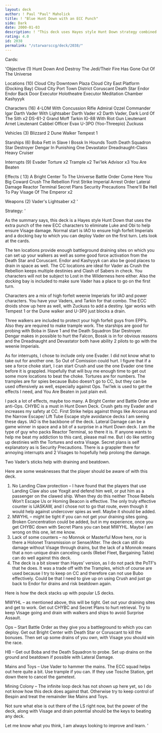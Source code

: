 ```yaml
---
layout: deck
author: ! Paul "Paul" Maholick
title: ! "Blue Hunt Down with an ECC Punch"
side: Dark
date: 2000-01-03
description: ! "This deck uses Hayes style Hunt Down strategy combined with the added firepower of ECC."
rating: 4.0
id: 2038
permalink: "/starwarsccg/deck/2038/"
---
```

Cards: 

'Objective (1)
Hunt Down And Destroy The Jedi/Their Fire Has Gone Out Of The Universe

Locations (10)
Cloud City Downtown Plaza
Cloud City East Platform (Docking Bay)
Cloud City Port Town District
Coruscant
Death Star
Endor
Endor Back Door
Executor Holotheatre
Executor Meditation Chamber
Kashyyyk

Characters (16)
4-LOM With Concussion Rifle
Admiral Ozzel
Commander Igar
Darth Vader With Lightsaber
Darth Vader  x2
Darth Vader, Dark Lord Of The Sith  x2
DS-61-2
Grand Moff Tarkin
IG-88 With Riot Gun
Lieutenant Arnet
Lieutenant Cabbel
Officer Evax
U-3PO (Yoo-Threepio)
Zuckuss

Vehicles (3)
Blizzard 2
Dune Walker
Tempest 1

Starships (6)
Boba Fett in Slave I
Bossk In Hounds Tooth
Death Squadron Star Destroyer
Dengar In Punishing One
Devastator
Dreadnaught-Class Heavy Cruiser

Interrupts (9)
Evader
Torture  x2
Trample  x2
Twi'lek Advisor  x3
You Are Beaten

Effects ( 13)
A Bright Center To The Universe
Battle Order
Come Here You Big Coward
Crush The Rebellion
First Strike
Imperial Arrest Order
Lateral Damage
Reactor Terminal
Secret Plans
Security Precautions
There'll Be Hell To Pay
Visage Of The Emperor  x2

Weapons (2)
Vader's Lightsaber  x2
'

Strategy: '

As the summary says, this deck is a Hayes style Hunt Down that uses the extra punch of the new ECC characters to eliminate Luke and Obi to help ensure Visage damage.  Normal start is IAO to ensure high forfeit Imperials and a docking bay to which you can deploy Vader on the first turn.  Lets look at the cards.

The ten locations provide enough battleground draining sites on which you can set up your walkers as well as some good force activation from the Death Star and Coruscant.  Endor and Kashyyyk can also be good places to drain in space as well.  The CC locations are ideal for Vader as Crush the Rebellion keeps multiple destinies and Clash of Sabers in check.  You characters will not be subject to Lost in the Wilderness here either.  Also the docking bay is included to make sure Vader has a place to go on the first turn.

Characters are a mix of high forfeit weenie Imperials for IAO and power characters.  You have your Vaders, and	Tarkin for that combo.	The ECC droids show up here as well, with Zuckuss to add a destiny.  Igar works with Tempest 1 or the Dune walker and U-3P0 just blocks a drain.

Three walkers are included to protect your high forfeit guys from EPP&#8217;s.  Also they are required to make trample work.  The starships are good for probing with Boba in Slave 1 and the Death Squadron Star Destroyer.  Dengar makes in possible to hurt the Falcon, Bossk is in for obvious reasons and the Dreadnaught and Devastator both have ability 2 pilots to go with the weenie Imperials.

As for interrupts, I chose to include only one Evader.	I did not know what to take out for another one.  So Out of Comission could hurt.  I figure that if a see a force choke start, I can start Crush and use the one Evader one time before it is grappled.  Hopefully that will buy me enough time to get out some more locations to beat the choke.  Tortures are for numbers.  The tramples are for spies because Bubo doesn&#8217;t go to CC, but they can be used offensively as well, especially against Ops.  Twi&#8217;lek is used to get the effects I need, and You Are Beaten in just plain evil.

I pack a lot of effects, maybe too many.  A Bright Center and Battle Order are anti-Ops.  CHYBC is a must in Hunt Down Deck.  Crush gets my Evader and increases my safety at CC.  First Strike helps against things like Arconas and the Narrow Escape/ Lift Tube Escape style avoidance decks I am seeing these days.  IAO is the backbone of the deck.  Lateral Damage can be a game winner in space and a bit of a surprise in a Hunt Down deck.  I am the type of guy who packs Reactor Terminal, so there it is.	If anyone wants to help me beat my addiction to this card, please mail me.  But I do like setting up destinies with the Tortures and extra Visage.  Secret plans is self explanatory as is Security Precautions.   There is a grappler there for annoying interrupts and 2 Visages to hopefully help prolong the damage.

Two Vader&#8217;s sticks help with draining and beatdown.

Here are some weaknesses that the player should be aware of with this deck.

1) No Landing Claw protection &#8211; I have found that the players that use Landing Claw also use Yoxgit and defend him well, or put him as a passenger on the clawed ship.  When they do this neither Those Rebels Won&#8217;t Escape Us or Homing Beacon is effective.  The only truly effective counter is IJASKAW, and I chose not to go that route, even though it would help against undercover spies as well.  Maybe it should be added.
2) MWYHL &#8211; might be tight if you can not get your draining sites going.  Broken Concentration could be added, but in my experience, once you get CHYBC down with Secret Plans you can beat MWYHL.  Maybe I am wrong on this one, let me know.
3) Lack of some counters &#8211; no Monnok or Masterful Move here, nor is there a Holonet Transmission or Sense/Alter.  The deck can still do damage without Visage through drains, but the lack of a Monnok means that a non-unique drain canceling cards (Rebel Fleet, Bargaining Table) can do well against this deck.
4) The deck is a bit slower than Hayes&#8217; version, as I do not pack the PoTF&#8217;s that he does.	It was a trade off with the Tramples, which of course are used because I try to keep on CC and therefore can not use Bubo effectively.	Could be that I need to give up on using Crush and just go back to Endor for drains and risk beatdown again.


Here is how the deck stacks up with popular LS decks.

MWYHL &#8211; as mentioned above, this will be tight.  Get out your draining sites and get to work.  Get out
     CHYBC and Secret Plans to hurt retrieval.	Try to keep Visage going and drain with walkers
      and ships to avoid Surprise Assault.

Ops &#8211; Start Battle Order as they give you a battleground to which you can deploy.  Get out Bright Center
	   with Death Star or Coruscant to kill the bonuses.  Then set up some drains of you own, with Visage
	   you should win the race.

HB &#8211; Get out Boba and the Death Squadron to probe.  Set up drains on the ground and beatdown if possible
	  with Lateral Damage.

Mains and Toys &#8211; Use Vader to hammer the mains.  The ECC squad helps out here quite a bit.  Use trample
  if you can.  If they use Tosche Station, get down there to cancel the gametext.

Mining Colony &#8211; The infinite loop deck has not shown up here yet, so I do not know how this deck does
			     against that.  Otherwise try to keep control of Bespin and treat the remainder like Mains
			     and Toys.

Not sure what else is out there of the LS right now, but the power of the deck, along with Visage and drain potential should be the keys to beating any deck.

Let me know what you think, I am always looking to improve and learn.
'
